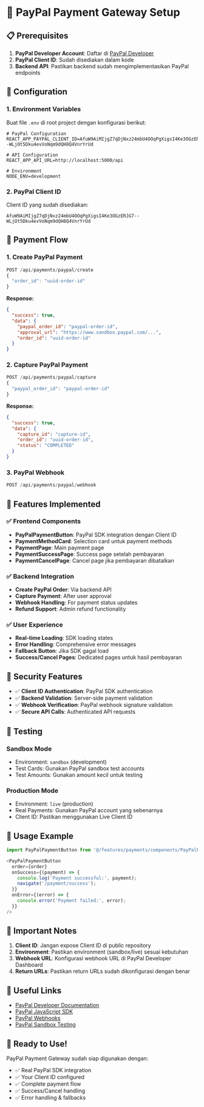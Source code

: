 # 🚀 PayPal Payment Gateway Setup

## 📋 Prerequisites

1. **PayPal Developer Account**: Daftar di [PayPal Developer](https://developer.paypal.com/)
2. **PayPal Client ID**: Sudah disediakan dalam kode
3. **Backend API**: Pastikan backend sudah mengimplementasikan PayPal endpoints

## 🔧 Configuration

### 1. Environment Variables

Buat file `.env` di root project dengan konfigurasi berikut:

```env
# PayPal Configuration
REACT_APP_PAYPAL_CLIENT_ID=AfuW9AiMIjgZ7qDjNxz24mbU4OOqPgXigsI4Ke3OGzERJG7--WLjOt5Dku4evVoNqm9dQH8Q4VnrYrUd

# API Configuration
REACT_APP_API_URL=http://localhost:5000/api

# Environment
NODE_ENV=development
```

### 2. PayPal Client ID

Client ID yang sudah disediakan:
```
AfuW9AiMIjgZ7qDjNxz24mbU4OOqPgXigsI4Ke3OGzERJG7--WLjOt5Dku4evVoNqm9dQH8Q4VnrYrUd
```

## 🔄 Payment Flow

### 1. Create PayPal Payment
```typescript
POST /api/payments/paypal/create
{
  "order_id": "uuid-order-id"
}
```

**Response:**
```json
{
  "success": true,
  "data": {
    "paypal_order_id": "paypal-order-id",
    "approval_url": "https://www.sandbox.paypal.com/...",
    "order_id": "uuid-order-id"
  }
}
```

### 2. Capture PayPal Payment
```typescript
POST /api/payments/paypal/capture
{
  "paypal_order_id": "paypal-order-id"
}
```

**Response:**
```json
{
  "success": true,
  "data": {
    "capture_id": "capture-id",
    "order_id": "uuid-order-id",
    "status": "COMPLETED"
  }
}
```

### 3. PayPal Webhook
```typescript
POST /api/payments/paypal/webhook
```

## 🎯 Features Implemented

### ✅ Frontend Components
- **PayPalPaymentButton**: PayPal SDK integration dengan Client ID
- **PaymentMethodCard**: Selection card untuk payment methods
- **PaymentPage**: Main payment page
- **PaymentSuccessPage**: Success page setelah pembayaran
- **PaymentCancelPage**: Cancel page jika pembayaran dibatalkan

### ✅ Backend Integration
- **Create PayPal Order**: Via backend API
- **Capture Payment**: After user approval
- **Webhook Handling**: For payment status updates
- **Refund Support**: Admin refund functionality

### ✅ User Experience
- **Real-time Loading**: SDK loading states
- **Error Handling**: Comprehensive error messages
- **Fallback Button**: Jika SDK gagal load
- **Success/Cancel Pages**: Dedicated pages untuk hasil pembayaran

## 🔐 Security Features

- ✅ **Client ID Authentication**: PayPal SDK authentication
- ✅ **Backend Validation**: Server-side payment validation
- ✅ **Webhook Verification**: PayPal webhook signature validation
- ✅ **Secure API Calls**: Authenticated API requests

## 🧪 Testing

### Sandbox Mode
- Environment: `sandbox` (development)
- Test Cards: Gunakan PayPal sandbox test accounts
- Test Amounts: Gunakan amount kecil untuk testing

### Production Mode
- Environment: `live` (production)
- Real Payments: Gunakan PayPal account yang sebenarnya
- Client ID: Pastikan menggunakan Live Client ID

## 📱 Usage Example

```typescript
import PayPalPaymentButton from '@/features/payments/components/PayPalPaymentButton';

<PayPalPaymentButton
  order={order}
  onSuccess={(payment) => {
    console.log('Payment successful:', payment);
    navigate('/payment/success');
  }}
  onError={(error) => {
    console.error('Payment failed:', error);
  }}
/>
```

## 🚨 Important Notes

1. **Client ID**: Jangan expose Client ID di public repository
2. **Environment**: Pastikan environment (sandbox/live) sesuai kebutuhan
3. **Webhook URL**: Konfigurasi webhook URL di PayPal Developer Dashboard
4. **Return URLs**: Pastikan return URLs sudah dikonfigurasi dengan benar

## 🔗 Useful Links

- [PayPal Developer Documentation](https://developer.paypal.com/docs/)
- [PayPal JavaScript SDK](https://developer.paypal.com/docs/checkout/)
- [PayPal Webhooks](https://developer.paypal.com/docs/api-basics/notifications/webhooks/)
- [PayPal Sandbox Testing](https://developer.paypal.com/docs/api-basics/sandbox/)

## 🎉 Ready to Use!

PayPal Payment Gateway sudah siap digunakan dengan:
- ✅ Real PayPal SDK integration
- ✅ Your Client ID configured
- ✅ Complete payment flow
- ✅ Success/Cancel handling
- ✅ Error handling & fallbacks
